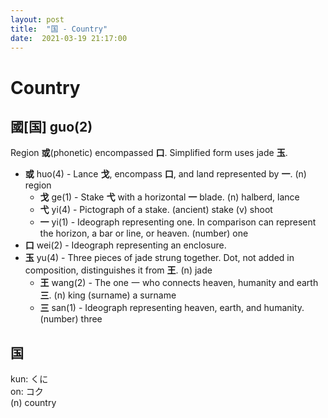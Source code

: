 ```yaml
---
layout: post
title:  "国 - Country"
date:  2021-03-19 21:17:00
---
```


# Country

## 國[国] guo(2)

Region **或**(phonetic) encompassed **口**. Simplified form uses jade **玉**.

- **或** huo(4) - Lance **戈**, encompass **口**, and land represented by **一**.
(n) region
    - **戈** ge(1) - Stake **弋** with a horizontal **一** blade.
    (n) halberd, lance
    - **弋** yi(4) - Pictograph of a stake.
    (ancient) stake (v) shoot
    - **一** yi(1) - Ideograph representing one.
    In comparison can represent the horizon, a bar or line, or heaven.
    (number) one
- **口** wei(2) - Ideograph representing an enclosure.  
- **玉** yu(4) - Three pieces of jade strung together.
Dot, not added in composition, distinguishes it from **王**.
(n) jade
    - **王** wang(2) - The one 一 who connects heaven, humanity and earth **三**.
    (n) king (surname) a surname
    - **三** san(1) - Ideograph representing heaven, earth, and humanity.
    (number) three

## 国

kun: くに  
on: コク  
(n) country
